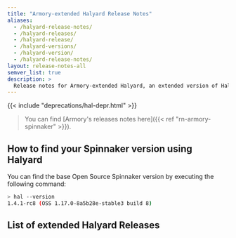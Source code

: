 ```yaml
---
title: "Armory-extended Halyard Release Notes"
aliases:
  - /halyard-release-notes/
  - /halyard-releases/
  - /halyard-release/
  - /halyard-versions/
  - /halyard-version/
  - /halyard-release-notes/
layout: release-notes-all
semver_list: true
description: >
  Release notes for Armory-extended Halyard, an extended version of Halyard that deploys Armory features
---
```


{{< include "deprecations/hal-depr.html" >}}

> You can find [Armory's releases notes here]({{< ref "rn-armory-spinnaker" >}}).

## How to find your Spinnaker version using Halyard

 You can find the base Open Source Spinnaker version by executing the following command:

```bash
> hal --version
1.4.1-rc8 (OSS 1.17.0-8a5b28e-stable3 build 8)
```

## List of extended Halyard Releases
<!-- Hugo/docsy auto generates a list of the child pages here. The front matter configures it to go from newest to oldest --!>
